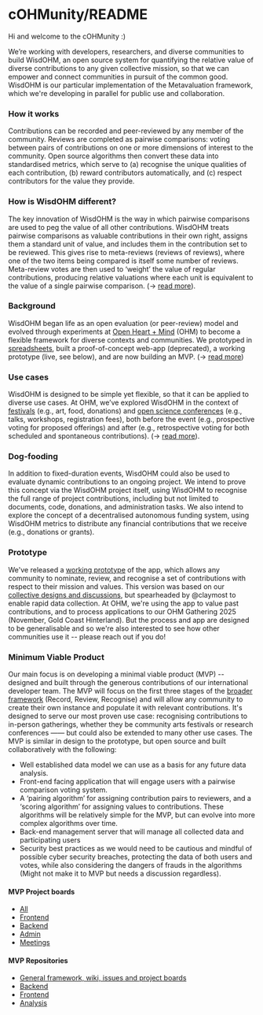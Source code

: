 # cOHMunity/README

Hi and welcome to the cOHMunity :)

We’re working with developers, researchers, and diverse communities to build WisdOHM, an open source system for quantifying the relative value of diverse contributions to any given collective mission, so that we can empower and connect communities in pursuit of the common good. WisdOHM is our particular implementation of the Metavaluation framework, which we're developing in parallel for public use and collaboration. 

### How it works
Contributions can be recorded and peer-reviewed by any member of the community. Reviews are completed as pairwise comparisons: voting between pairs of contributions on one or more dimensions of interest to the community. Open source algorithms then convert these data into standardised metrics, which serve to (a) recognise the unique qualities of each contribution, (b) reward contributors automatically, and (c) respect contributors for the value they provide. 

### How is WisdOHM different?
The key innovation of WisdOHM is the way in which pairwise comparisons are used to peg the value of all other contributions. WisdOHM treats pairwise comparisons as valuable contributions in their own right, assigns them a standard unit of value, and includes them in the contribution set to be reviewed. This gives rise to meta-reviews (reviews of reviews), where one of the two items being compared is itself some number of reviews. Meta-review votes are then used to ‘weight’ the value of regular contributions, producing relative valuations where each unit is equivalent to the value of a single pairwise comparison.  (-> [read more](https://github.com/openheartmind/cOHMunity/wiki/Metavaluation)). 

### Background
WisdOHM began life as an open evaluation (or peer-review) model and evolved through experiments at [Open Heart + Mind](https://openheartmind.org/) (OHM) to become a flexible framework for diverse contexts and communities. We prototyped in [spreadsheets](https://docs.google.com/spreadsheets/d/1kQJM2kEVulzwXBQZuvR46wxaQY5_ohm0rbndIkdEkSE/edit?usp=sharing), built a proof-of-concept web-app (deprecated), a working prototype (live, see below), and are now building an MVP.  (-> [read more](https://github.com/openheartmind/WISDOM/wiki/Development-History))

### Use cases
WisdOHM is designed to be simple yet flexible, so that it can be applied to diverse use cases. At OHM, we’ve explored WisdOHM in the context of [festivals](https://openheartmind.org/wisdom-prototype-tiny-ohm-1/) (e.g., art, food, donations) and [open science conferences](https://openheartmind.org/wisdom-x-aimos-conference/) (e.g., talks, workshops, registration fees), both before the event (e.g., prospective voting for proposed offerings) and after (e.g., retrospective voting for both scheduled and spontaneous contributions).  (-> [read more](https://github.com/openheartmind/WISDOM/wiki/Development-History)).

### Dog-fooding
In addition to fixed-duration events, WisdOHM could also be used to evaluate dynamic contributions to an ongoing project. We intend to prove this concept via the WisdOHM project itself, using WisdOHM to recognise the full range of project contributions, including but not limited to documents, code, donations, and administration tasks. We also intend to explore the concept of a decentralised autonomous funding system, using WisdOHM metrics to distribute any financial contributions that we receive (e.g., donations or grants).

### Prototype
We've released a [working prototype](https://wisdom.openheartmind.org/dashboard) of the app, which allows any community to nominate, review, and recognise a set of contributions with respect to their mission and values. This version was based on our [collective designs and discussions](https://github.com/openheartmind/cOHMunity/wiki/Design-artifacts), but spearheaded by @claymost to enable rapid data collection. At OHM, we're using the app to value past contributions, and to process applications to our OHM Gathering 2025 (November, Gold Coast Hinterland). But the process and app are designed to be generalisable and so we're also interested to see how other communities use it -- please reach out if you do! 

### Minimum Viable Product
Our main focus is on developing a minimal viable product (MVP) -- designed and built through the generous contributions of our international developer team. The MVP will focus on the first three stages of the [broader framework](https://github.com/openheartmind/cOHMunity/wiki/Metavaluation) (Record, Review, Recognise) and will allow any community to create their own instance and populate it with relevant contributions. It's designed to serve our most proven use case: recognising contributions to in-person gatherings, whether they be community arts festivals or research conferences —— but could also be extended to many other use cases. The MVP is similar in design to the prototype, but open source and built collaboratively with the following:

- Well established data model we can use as a basis for any future data analysis.
- Front-end facing application that will engage users with a pairwise comparison voting system. 
- A ‘pairing algorithm’ for assigning contribution pairs to reviewers, and a ‘scoring algorithm’ for assigning values to contributions. These algorithms will be relatively simple for the MVP, but can evolve into more complex algorithms over time. 
- Back-end management server that will manage all collected data and participating users
- Security best practices as we would need to be cautious and mindful of possible cyber security breaches, protecting the data of both users and votes, while also considering the dangers of frauds in the algorithms (Might not make it to MVP but needs a discussion regardless).

#### MVP Project boards
- [All](https://github.com/orgs/openheartmind/projects)
- [Frontend](https://github.com/orgs/openheartmind/projects/21)
- [Backend](https://github.com/orgs/openheartmind/projects/17)
- [Admin](https://github.com/orgs/openheartmind/projects/9)
- [Meetings](https://github.com/orgs/openheartmind/projects/12)

#### MVP Repositories
- [General framework, wiki, issues and project boards](https://github.com/openheartmind/WISDOM)
- [Backend](https://github.com/openheartmind/WISDOM-Backend-MVP)
- [Frontend](https://github.com/openheartmind/WISDOM-Frontend-MVP)
- [Analysis](https://github.com/openheartmind/WISDOM-Analysis-MVP)

